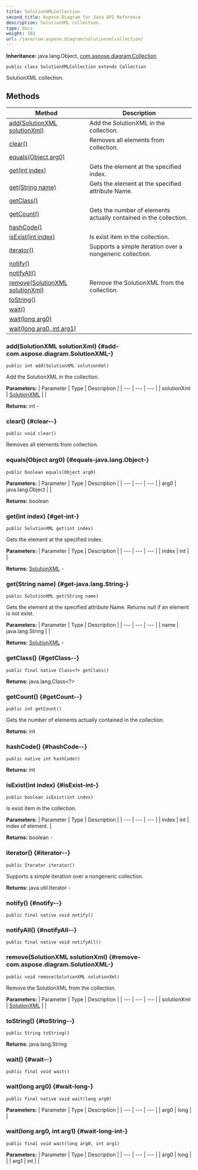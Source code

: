 ```yaml
---
title: SolutionXMLCollection
second_title: Aspose.Diagram for Java API Reference
description: SolutionXML collection.
type: docs
weight: 383
url: /java/com.aspose.diagram/solutionxmlcollection/
---
```


**Inheritance:**
java.lang.Object, [com.aspose.diagram.Collection](../../com.aspose.diagram/collection)
```
public class SolutionXMLCollection extends Collection
```

SolutionXML collection.
## Methods

| Method | Description |
| --- | --- |
| [add(SolutionXML solutionXml)](#add-com.aspose.diagram.SolutionXML-) | Add the SolutionXML in the collection. |
| [clear()](#clear--) | Removes all elements from collection. |
| [equals(Object arg0)](#equals-java.lang.Object-) |  |
| [get(int index)](#get-int-) | Gets the element at the specified index. |
| [get(String name)](#get-java.lang.String-) | Gets the element at the specified attribute Name. |
| [getClass()](#getClass--) |  |
| [getCount()](#getCount--) | Gets the number of elements actually contained in the collection. |
| [hashCode()](#hashCode--) |  |
| [isExist(int index)](#isExist-int-) | Is exist item in the collection. |
| [iterator()](#iterator--) | Supports a simple iteration over a nongeneric collection. |
| [notify()](#notify--) |  |
| [notifyAll()](#notifyAll--) |  |
| [remove(SolutionXML solutionXml)](#remove-com.aspose.diagram.SolutionXML-) | Remove the SolutionXML from the collection. |
| [toString()](#toString--) |  |
| [wait()](#wait--) |  |
| [wait(long arg0)](#wait-long-) |  |
| [wait(long arg0, int arg1)](#wait-long-int-) |  |
### add(SolutionXML solutionXml) {#add-com.aspose.diagram.SolutionXML-}
```
public int add(SolutionXML solutionXml)
```


Add the SolutionXML in the collection.

**Parameters:**
| Parameter | Type | Description |
| --- | --- | --- |
| solutionXml | [SolutionXML](../../com.aspose.diagram/solutionxml) |  |

**Returns:**
int - 
### clear() {#clear--}
```
public void clear()
```


Removes all elements from collection.

### equals(Object arg0) {#equals-java.lang.Object-}
```
public boolean equals(Object arg0)
```




**Parameters:**
| Parameter | Type | Description |
| --- | --- | --- |
| arg0 | java.lang.Object |  |

**Returns:**
boolean
### get(int index) {#get-int-}
```
public SolutionXML get(int index)
```


Gets the element at the specified index.

**Parameters:**
| Parameter | Type | Description |
| --- | --- | --- |
| index | int |  |

**Returns:**
[SolutionXML](../../com.aspose.diagram/solutionxml) - 
### get(String name) {#get-java.lang.String-}
```
public SolutionXML get(String name)
```


Gets the element at the specified attribute Name. Returns null if an element is not exist.

**Parameters:**
| Parameter | Type | Description |
| --- | --- | --- |
| name | java.lang.String |  |

**Returns:**
[SolutionXML](../../com.aspose.diagram/solutionxml) - 
### getClass() {#getClass--}
```
public final native Class<?> getClass()
```




**Returns:**
java.lang.Class<?>
### getCount() {#getCount--}
```
public int getCount()
```


Gets the number of elements actually contained in the collection.

**Returns:**
int
### hashCode() {#hashCode--}
```
public native int hashCode()
```




**Returns:**
int
### isExist(int index) {#isExist-int-}
```
public boolean isExist(int index)
```


Is exist item in the collection.

**Parameters:**
| Parameter | Type | Description |
| --- | --- | --- |
| index | int | index of element. |

**Returns:**
boolean - 
### iterator() {#iterator--}
```
public Iterator iterator()
```


Supports a simple iteration over a nongeneric collection.

**Returns:**
java.util.Iterator - 
### notify() {#notify--}
```
public final native void notify()
```




### notifyAll() {#notifyAll--}
```
public final native void notifyAll()
```




### remove(SolutionXML solutionXml) {#remove-com.aspose.diagram.SolutionXML-}
```
public void remove(SolutionXML solutionXml)
```


Remove the SolutionXML from the collection.

**Parameters:**
| Parameter | Type | Description |
| --- | --- | --- |
| solutionXml | [SolutionXML](../../com.aspose.diagram/solutionxml) |  |

### toString() {#toString--}
```
public String toString()
```




**Returns:**
java.lang.String
### wait() {#wait--}
```
public final void wait()
```




### wait(long arg0) {#wait-long-}
```
public final native void wait(long arg0)
```




**Parameters:**
| Parameter | Type | Description |
| --- | --- | --- |
| arg0 | long |  |

### wait(long arg0, int arg1) {#wait-long-int-}
```
public final void wait(long arg0, int arg1)
```




**Parameters:**
| Parameter | Type | Description |
| --- | --- | --- |
| arg0 | long |  |
| arg1 | int |  |

